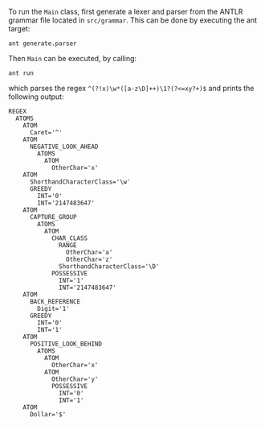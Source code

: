To run the `Main` class, first generate a lexer and parser from the ANTLR grammar
file located in `src/grammar`. This can be done by executing the ant target:

    ant generate.parser

Then `Main` can be executed, by calling:

    ant run

which parses the regex `^(?!x)\w*([a-z\D]++)\1?(?<=xy?+)$` and prints the following output:

    REGEX
      ATOMS
        ATOM
          Caret='^'
        ATOM
          NEGATIVE_LOOK_AHEAD
            ATOMS
              ATOM
                OtherChar='x'
        ATOM
          ShorthandCharacterClass='\w'
          GREEDY
            INT='0'
            INT='2147483647'
        ATOM
          CAPTURE_GROUP
            ATOMS
              ATOM
                CHAR_CLASS
                  RANGE
                    OtherChar='a'
                    OtherChar='z'
                  ShorthandCharacterClass='\D'
                POSSESSIVE
                  INT='1'
                  INT='2147483647'
        ATOM
          BACK_REFERENCE
            Digit='1'
          GREEDY
            INT='0'
            INT='1'
        ATOM
          POSITIVE_LOOK_BEHIND
            ATOMS
              ATOM
                OtherChar='x'
              ATOM
                OtherChar='y'
                POSSESSIVE
                  INT='0'
                  INT='1'
        ATOM
          Dollar='$'
